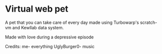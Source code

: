 # Virtual web pet

A pet that you can take care of every day made using Turbowarp's scratch-vm and Kewllab data system.

Made with love during a depressive episode

Credits: me- everything
         UglyBurger0- music
